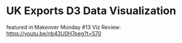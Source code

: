 # UK Exports D3 Data Visualization 

featured in Makeover Monday #13 Viz Review: https://youtu.be/nb43U0H7peg?t=570
